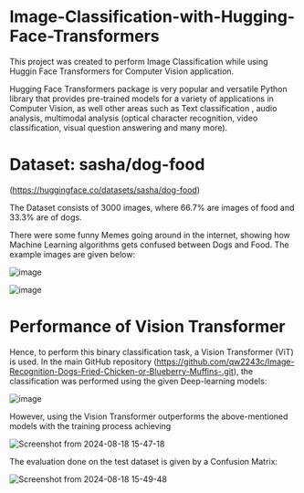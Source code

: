 # Image-Classification-with-Hugging-Face-Transformers

This project was created to perform Image Classification while using Huggin Face Transformers for Computer Vision application.

Hugging Face Transformers package is very popular and versatile Python library that provides pre-trained models for a variety of applications in Computer Vision, as well other areas such as Text classification , audio analysis, multimodal analysis (optical character recognition, video classification, visual question answering and many more).

# Dataset: sasha/dog-food 
(https://huggingface.co/datasets/sasha/dog-food)

The Dataset consists of 3000 images, where 66.7% are images of food and 33.3% are of dogs.

There were some funny Memes going around in the internet, showing how Machine Learning algorithms gets confused between Dogs and Food. The example images are given below:

![image](https://github.com/user-attachments/assets/3c5105e5-6985-4a0e-93de-a255dc37510e)

![image](https://github.com/user-attachments/assets/0d5176e8-492d-4c11-b532-20ea05b45d4a)

# Performance of Vision Transformer

Hence, to perform this binary classification task, a Vision Transformer (ViT) is used. 
In the main GitHub repository (https://github.com/qw2243c/Image-Recognition-Dogs-Fried-Chicken-or-Blueberry-Muffins-.git), the classification was performed using the given Deep-learning models:

![image](https://github.com/user-attachments/assets/fd7e0eb4-ad53-47ff-ae51-2d2828a000fe)

However, using the Vision Transformer outperforms the above-mentioned models with the training process achieving 

![Screenshot from 2024-08-18 15-47-18](https://github.com/user-attachments/assets/11aa4c9d-3e7a-4625-96fa-04672efd2e6b)

The evaluation done on the test dataset is given by a Confusion Matrix:

![Screenshot from 2024-08-18 15-49-48](https://github.com/user-attachments/assets/0a55de37-c4a0-4d01-9f4e-c14a31b1abef)
